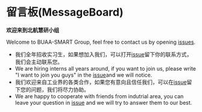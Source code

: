 # 留言板(MessageBoard)

**欢迎来到北航慧研小组**

Welcome to BUAA-SMART Group, feel free to contact us by opening [issues](https://github.com/BUAA-SMART/MessageBoard/issues).

- 我们全年招收实习生，如果想加入我们，可以打开[issue](https://github.com/BUAA-SMART/MessageBoard/issues)留下你的联系方式，我们会主动联系您。
- We are hiring interns all years around, if you want to join us, please write "I want to join you guys" in the [issue](https://github.com/BUAA-SMART/MessageBoard/issues)and we will notice.
- 我们欢迎来自工业界的各类合作，如果您有意向且信任我们，可以在[issue](https://github.com/BUAA-SMART/MessageBoard/issues)留下您的问题，我们将尽力协助。
- We are happy to cooperate with friends from indutrial area, you can leave your question in [issue](https://github.com/BUAA-SMART/MessageBoard/issues) and we will try to answer them to our best.




